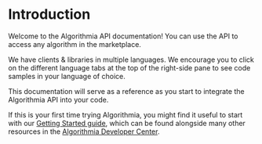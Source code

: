 # Introduction

Welcome to the Algorithmia API documentation! You can use the API to access any algorithm in the marketplace.

We have clients & libraries in multiple languages. We encourage you to click on the different language tabs at the top of the right-side pane to see code samples in your language of choice. 

This documentation will serve as a reference as you start to integrate the Algorithmia API into your code.

If this is your first time trying Algorithmia, you might find it useful to start with our [Getting Started guide](http://developers.algorithmia.com/basics/getting-started/), which can be found alongside many other resources in the [Algorithmia Developer Center](http://developers.algorithmia.com/).